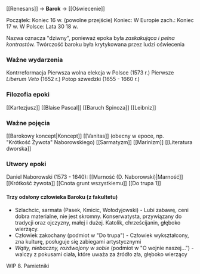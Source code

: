 [[Renesans]] -> **Barok** -> [[Oświecenie]]

Początek: Koniec 16 w. (powolne przejście)
Koniec: 
	W Europie zach.: Koniec 17 w. 
	W Polsce: Lata 30 18 w.

Nazwa oznacza "dziwny", ponieważ epoka była *zaskakująca i pełna kontrastów.*
Twórczość baroku była krytykowana przez ludzi oświecenia
### Ważne wydarzenia
Kontrreformacja
Pierwsza wolna elekcja w Polsce (1573 r.)
Pierwsze *Liberum Veto* (1652 r.)
Potop szwedzki (1655 - 1660 r.)
### Filozofia epoki
[[Kartezjusz]]
[[Blaise Pascal]]
[[Baruch Spinoza]]
[[Leibniz]]
### Ważne pojęcia
[[Barokowy koncept|Koncept]]
[[Vanitas]] (obecny w epoce, np. "Krótkość Żywota" Naborowskiego)
[[Sarmatyzm]]
[[Marinizm]]
[[Literatura dworska]]
### Utwory epoki
Daniel Naborowski (1573 - 1640):
	[[Marność (D. Naborowski)|Marność]]
	[[Krótkość żywota]]
	[[Cnota grunt wszystkiemu]]
[[Do trupa 1]]
#### Trzy odsłony człowieka Baroku (z fakultetu)
 - Szlachcic, sarmata (Pasek, Kmicic, Wołodyjowski) - Lubi zabawę, ceni dobra materialne, nie jest skromny. Konserwatysta, przywiązany do tradycji oraz ojczyzny, małej i dużej. Katolik, chrześcijanin, głęboko wierzący.
- Człowiek zakochany (podmiot w "Do trupa") - Człowiek wykształcony, zna kulturę, posługuje się zabiegami artystycznymi
- *Wątły, niebaczny, rozdwojony w sobie* (podmiot w "O wojnie naszej...") - walczy z pokusami ciała, które uważa za źródło zła, głęboko wierzący




WIP
8. Pamietniki